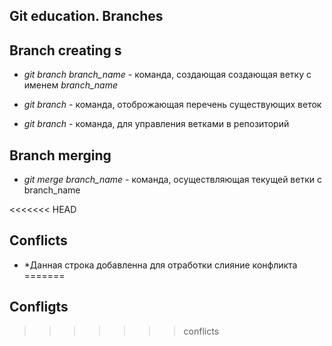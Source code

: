 ## Git education. Branches

## Branch creating s

* *git branch branch_name* - команда, создающая создающая ветку с именем *branch_name*

* *git branch* - команда, отоброжающая перечень существующих веток

* *git branch* - команда, для управления ветками в репозиторий




## Branch merging

* *git merge branch_name* - команда, осуществляющая текущей ветки с branch_name




<<<<<<< HEAD
## Conflicts

* *Данная строка добавленна для отработки слияние конфликта
=======
## Confligts
>>>>>>> conflicts





